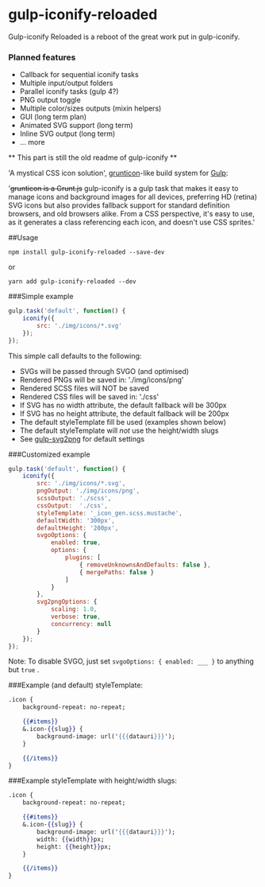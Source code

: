 gulp-iconify-reloaded
============

Gulp-iconify Reloaded is a reboot of the great work put in gulp-iconify.

### Planned features
* Callback for sequential iconify tasks
* Multiple input/output folders
* Parallel iconify tasks (gulp 4?)
* PNG output toggle
* Multiple color/sizes outputs (mixin helpers)
* GUI (long term plan)
* Animated SVG support (long term)
* Inline SVG output (long term)
* ... more

** This part is still the old readme of gulp-iconify **

'A mystical CSS icon solution', [grunticon](https://github.com/filamentgroup/grunticon)-like build system for [Gulp](https://github.com/gulpjs/gulp):

'~~grunticon is a Grunt.js~~ gulp-iconify is a gulp task that makes it easy to manage icons and background images for all devices, preferring HD (retina) SVG icons but also provides fallback support for standard definition browsers, and old browsers alike. From a CSS perspective, it's easy to use, as it generates a class referencing each icon, and doesn't use CSS sprites.'


##Usage
```shell
npm install gulp-iconify-reloaded --save-dev
```
or
```shell
yarn add gulp-iconify-reloaded --dev
```

###Simple example
```javascript
gulp.task('default', function() {
    iconify({
        src: './img/icons/*.svg'
    });
});
```

This simple call defaults to the following:
- SVGs will be passed through SVGO (and optimised)
- Rendered PNGs will be saved in: './img/icons/png'
- Rendered SCSS files will NOT be saved
- Rendered CSS files will be saved in: './css'
- If SVG has no width attribute, the default fallback will be 300px
- If SVG has no height attribute, the default fallback will be 200px
- The default styleTemplate fill be used (examples shown below)
- The default styleTemplate will *not* use the height/width slugs
- See [gulp-svg2png](https://github.com/akoenig/gulp-svg2png) for default settings

###Customized example
```javascript
gulp.task('default', function() {
    iconify({
        src: './img/icons/*.svg',
        pngOutput: './img/icons/png',
        scssOutput: './scss',
        cssOutput:  './css',
        styleTemplate: '_icon_gen.scss.mustache',
        defaultWidth: '300px',
        defaultHeight: '200px',
        svgoOptions: {
            enabled: true,
            options: {
                plugins: [
                    { removeUnknownsAndDefaults: false },
                    { mergePaths: false }
                ]
            }
        },
        svg2pngOptions: {
            scaling: 1.0,
            verbose: true,
            concurrency: null
        }
    });
});
```

Note: To disable SVGO, just set ```svgoOptions: { enabled: ___ }``` to anything but ```true``` .

###Example (and default) styleTemplate:
```mustache
.icon {
    background-repeat: no-repeat;

    {{#items}}
    &.icon-{{slug}} {
        background-image: url('{{{datauri}}}');
    }

    {{/items}}
}
```

###Example styleTemplate with height/width slugs:
```mustache
.icon {
    background-repeat: no-repeat;

    {{#items}}
    &.icon-{{slug}} {
        background-image: url('{{{datauri}}}');
        width: {{width}}px;
        height: {{height}}px;
    }

    {{/items}}
}
```